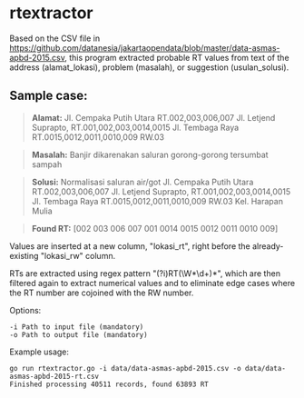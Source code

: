 # rtextractor
Based on the CSV file in https://github.com/datanesia/jakartaopendata/blob/master/data-asmas-apbd-2015.csv, this program extracted probable RT values from text of the address (alamat\_lokasi), problem (masalah), or suggestion (usulan\_solusi).

## Sample case:

> **Alamat:** Jl. Cempaka Putih Utara RT.002,003,006,007 Jl. Letjend Suprapto, RT.001,002,003,0014,0015 Jl. Tembaga Raya RT.0015,0012,0011,0010,009 RW.03

> **Masalah:** Banjir dikarenakan saluran gorong-gorong tersumbat sampah

> **Solusi:** Normalisasi saluran air/got Jl. Cempaka Putih Utara RT.002,003,006,007 Jl. Letjend Suprapto, RT.001,002,003,0014,0015 Jl. Tembaga Raya RT.0015,0012,0011,0010,009 RW.03 Kel. Harapan Mulia

> **Found RT:** [002 003 006 007 001 0014 0015 0012 0011 0010 009]

Values are inserted at a new column, "lokasi\_rt", right before the already-existing "lokasi\_rw" column.

RTs are extracted using regex pattern "(?i)RT(\W\*\d+)\*", which are then filtered again to extract numerical values and to eliminate edge cases where the RT number are cojoined with the RW number.

Options:
```
-i Path to input file (mandatory)
-o Path to output file (mandatory)
```

Example usage:

```
go run rtextractor.go -i data/data-asmas-apbd-2015.csv -o data/data-asmas-apbd-2015-rt.csv
Finished processing 40511 records, found 63893 RT
```
